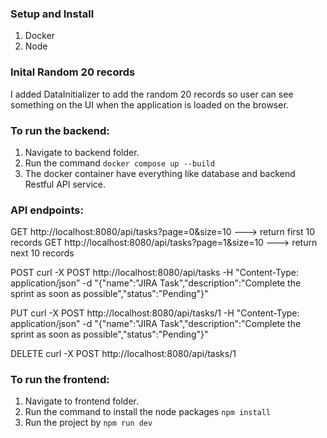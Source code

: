 

### Setup and Install
1. Docker
2. Node

### Inital Random 20 records
I added DataInitializer to add the random 20 records so user can see something on the UI when the application is loaded on the browser.

### To run the backend:
1. Navigate to backend folder.
2. Run the command `docker compose up --build`
3. The docker container have everything like database and backend Restful API service.

### API endpoints: 
GET http://localhost:8080/api/tasks?page=0&size=10   ---> return first 10 records
GET http://localhost:8080/api/tasks?page=1&size=10   ---> return next 10 records

POST curl -X POST http://localhost:8080/api/tasks -H "Content-Type: application/json" -d "{\"name\":\"JIRA Task\",\"description\":\"Complete the sprint as soon as possible\",\"status\":\"Pending\"}"

PUT curl -X POST http://localhost:8080/api/tasks/1 -H "Content-Type: application/json" -d "{\"name\":\"JIRA Task\",\"description\":\"Complete the sprint as soon as possible\",\"status\":\"Pending\"}"

DELETE curl -X POST http://localhost:8080/api/tasks/1

### To run the frontend:
1. Navigate to frontend folder.
2. Run the command to install the node packages `npm install`
3. Run the project by `npm run dev`

